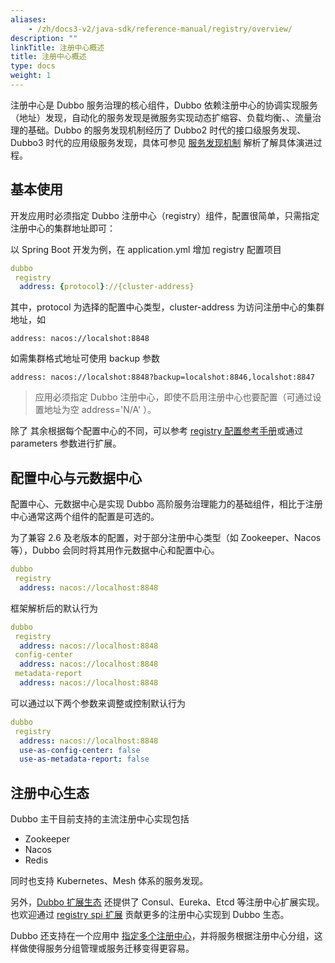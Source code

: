 ```yaml
---
aliases:
    - /zh/docs3-v2/java-sdk/reference-manual/registry/overview/
description: ""
linkTitle: 注册中心概述
title: 注册中心概述
type: docs
weight: 1
---
```




注册中心是 Dubbo 服务治理的核心组件，Dubbo 依赖注册中心的协调实现服务（地址）发现，自动化的服务发现是微服务实现动态扩缩容、负载均衡、、流量治理的基础。Dubbo 的服务发现机制经历了 Dubbo2 时代的接口级服务发现、Dubbo3 时代的应用级服务发现，具体可参见 [服务发现机制](/zh-cn/overview/mannual/java-sdk/concepts-and-architecture/service-discovery/) 解析了解具体演进过程。

## 基本使用
开发应用时必须指定 Dubbo 注册中心（registry）组件，配置很简单，只需指定注册中心的集群地址即可：

以 Spring Boot 开发为例，在 application.yml 增加 registry 配置项目

```yaml
dubbo
 registry
  address: {protocol}://{cluster-address}
```
其中，protocol 为选择的配置中心类型，cluster-address 为访问注册中心的集群地址，如

`address: nacos://localshot:8848`

如需集群格式地址可使用 backup 参数

`address: nacos://localshot:8848?backup=localshot:8846,localshot:8847`

> 应用必须指定 Dubbo 注册中心，即使不启用注册中心也要配置（可通过设置地址为空 address='N/A' ）。

除了 其余根据每个配置中心的不同，可以参考 [registry 配置参考手册](/zh-cn/overview/mannual/java-sdk/reference-manual/config/properties/#registry)或通过 parameters 参数进行扩展。

## 配置中心与元数据中心
配置中心、元数据中心是实现 Dubbo 高阶服务治理能力的基础组件，相比于注册中心通常这两个组件的配置是可选的。

为了兼容 2.6 及老版本的配置，对于部分注册中心类型（如 Zookeeper、Nacos 等），Dubbo 会同时将其用作元数据中心和配置中心。

```yaml
dubbo
 registry
  address: nacos://localhost:8848
```

框架解析后的默认行为

```yaml
dubbo
 registry
  address: nacos://localhost:8848
 config-center
  address: nacos://localhost:8848
 metadata-report
  address: nacos://localhost:8848
```

可以通过以下两个参数来调整或控制默认行为

```yaml
dubbo
 registry
  address: nacos://localhost:8848
  use-as-config-center: false
  use-as-metadata-report: false
```

## 注册中心生态
Dubbo 主干目前支持的主流注册中心实现包括
* Zookeeper
* Nacos
* Redis

同时也支持 Kubernetes、Mesh 体系的服务发现。

另外，[Dubbo 扩展生态](https://github.com/apache/dubbo-spi-extensions) 还提供了 Consul、Eureka、Etcd 等注册中心扩展实现。也欢迎通过 [registry spi 扩展](../../spi/) 贡献更多的注册中心实现到 Dubbo 生态。

Dubbo 还支持在一个应用中 [指定多个注册中心](../multiple-registry/)，并将服务根据注册中心分组，这样做使得服务分组管理或服务迁移变得更容易。

